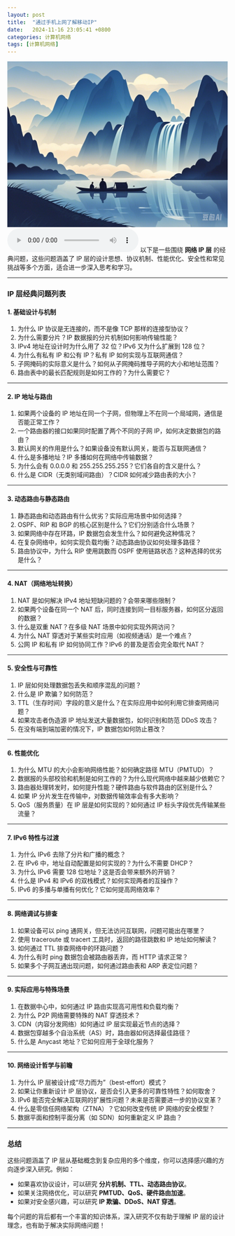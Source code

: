 ```yaml
---
layout: post
title:  "通过手机上网了解移动IP"
date:   2024-11-16 23:05:41 +0800
categories: 计算机网络
tags: [计算机网络]
---
```

![描述图片](/asset/img/1.png)
<audio controls autoplay>
  <source src="/asset/mp3/a2.mp3" type="audio/mpeg">
</audio>
以下是一些围绕 **网络 IP 层** 的经典问题，这些问题涵盖了 IP 层的设计思想、协议机制、性能优化、安全性和常见挑战等多个方面，适合进一步深入思考和学习。

***

### **IP 层经典问题列表**

#### **1. 基础设计与机制**

1.  为什么 IP 协议是无连接的，而不是像 TCP 那样的连接型协议？
2.  为什么需要分片？IP 数据报的分片机制如何影响传输性能？
3.  IPv4 地址在设计时为什么用了 32 位？IPv6 又为什么扩展到 128 位？
4.  为什么有私有 IP 和公有 IP？私有 IP 如何实现与互联网通信？
5.  子网掩码的实际意义是什么？如何从子网掩码推导子网的大小和地址范围？
6.  路由表中的最长匹配规则是如何工作的？为什么需要它？

***

#### **2. IP 地址与路由**

1.  如果两个设备的 IP 地址在同一个子网，但物理上不在同一个局域网，通信是否能正常工作？
2.  一个路由器的接口如果同时配置了两个不同的子网 IP，如何决定数据包的路由？
3.  默认网关的作用是什么？如果设备没有默认网关，能否与互联网通信？
4.  什么是多播地址？IP 多播如何在网络中传输数据？
5.  为什么会有 0.0.0.0 和 255.255.255.255？它们各自的含义是什么？
6.  什么是 CIDR（无类别域间路由）？CIDR 如何减少路由表的大小？

***

#### **3. 动态路由与静态路由**

1.  静态路由和动态路由有什么优劣？实际应用场景中如何选择？
2.  OSPF、RIP 和 BGP 的核心区别是什么？它们分别适合什么场景？
3.  如果网络中存在环路，IP 数据包会发生什么？如何避免这种情况？
4.  在复杂网络中，如何实现负载均衡？动态路由协议如何处理多路径？
5.  路由协议中，为什么 RIP 使用跳数而 OSPF 使用链路状态？这种选择的优劣是什么？

***

#### **4. NAT（网络地址转换）**

1.  NAT 是如何解决 IPv4 地址短缺问题的？会带来哪些限制？
2.  如果两个设备在同一个 NAT 后，同时连接到同一目标服务器，如何区分返回的数据？
3.  什么是双重 NAT？在多级 NAT 场景中如何实现外网访问？
4.  为什么 NAT 穿透对于某些实时应用（如视频通话）是一个难点？
5.  公网 IP 和私有 IP 如何协同工作？IPv6 的普及是否会完全取代 NAT？

***

#### **5. 安全性与可靠性**

1.  IP 层如何处理数据包丢失和顺序混乱的问题？
2.  什么是 IP 欺骗？如何防范？
3.  TTL（生存时间）字段的意义是什么？在实际应用中如何利用它排查网络问题？
4.  如果攻击者伪造源 IP 地址发送大量数据包，如何识别和防范 DDoS 攻击？
5.  在没有端到端加密的情况下，IP 数据包如何防止篡改？

***

#### **6. 性能优化**

1.  为什么 MTU 的大小会影响网络性能？如何确定路径 MTU（PMTUD）？
2.  数据报的头部校验和机制是如何工作的？为什么现代网络中越来越少依赖它？
3.  路由器处理转发时，如何提升性能？硬件路由与软件路由的区别是什么？
4.  如果 IP 分片发生在传输中，对数据传输效率会有多大影响？
5.  QoS（服务质量）在 IP 层是如何实现的？如何通过 IP 标头字段优先传输某些流量？

***

#### **7. IPv6 特性与过渡**

1.  为什么 IPv6 去除了分片和广播的概念？
2.  在 IPv6 中，地址自动配置是如何实现的？为什么不需要 DHCP？
3.  为什么 IPv6 需要 128 位地址？这是否会带来额外的开销？
4.  什么是 IPv4 和 IPv6 的双栈模式？如何实现两者的互操作？
5.  IPv6 的多播与单播有何优化？它如何提高网络效率？

***

#### **8. 网络调试与排查**

1.  如果设备可以 ping 通网关，但无法访问互联网，问题可能出在哪里？
2.  使用 traceroute 或 tracert 工具时，返回的路径跳数和 IP 地址如何解读？
3.  如何通过 TTL 排查网络中的环路问题？
4.  为什么有时 ping 数据包会被路由器丢弃，而 HTTP 请求正常？
5.  如果多个子网互通出现问题，如何通过路由表和 ARP 表定位问题？

***

#### **9. 实际应用与特殊场景**

1.  在数据中心中，如何通过 IP 路由实现高可用性和负载均衡？
2.  为什么 P2P 网络需要特殊的 NAT 穿透技术？
3.  CDN（内容分发网络）如何通过 IP 层实现最近节点的选择？
4.  数据包穿越多个自治系统（AS）时，路由器如何选择最佳路径？
5.  什么是 Anycast 地址？它如何应用于全球化服务？

***

#### **10. 网络设计哲学与前瞻**

1.  为什么 IP 层被设计成“尽力而为”（best-effort）模式？
2.  如果让你重新设计 IP 层协议，是否会引入更多的可靠性特性？如何取舍？
3.  IPv6 能否完全解决互联网的扩展性问题？未来是否需要进一步的协议变革？
4.  什么是零信任网络架构（ZTNA）？它如何改变传统 IP 网络的安全模型？
5.  数据平面和控制平面分离（如 SDN）如何重新定义 IP 路由？

***

### **总结**

这些问题涵盖了 IP 层从基础概念到复杂应用的多个维度，你可以选择感兴趣的方向逐步深入研究。例如：

*   如果喜欢协议设计，可以研究 **分片机制、TTL、动态路由协议**。
*   如果关注网络优化，可以研究 **PMTUD、QoS、硬件路由加速**。
*   如果对安全感兴趣，可以研究 **IP 欺骗、DDoS、NAT 穿透**。

每个问题的背后都有一个丰富的知识体系，深入研究不仅有助于理解 IP 层的设计理念，也有助于解决实际网络问题！
